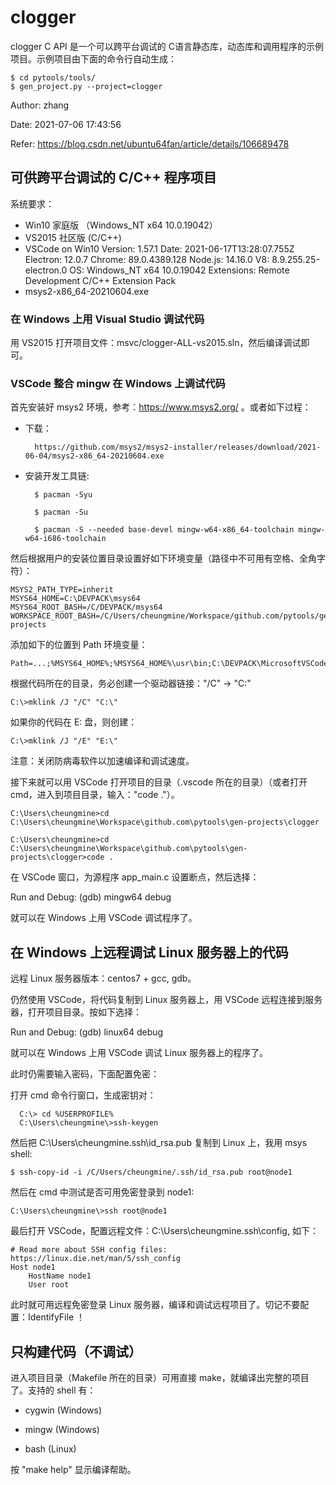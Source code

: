 # clogger

clogger C API 是一个可以跨平台调试的 C语言静态库，动态库和调用程序的示例项目。示例项目由下面的命令行自动生成：

    $ cd pytools/tools/
    $ gen_project.py --project=clogger


Author: zhang

Date: 2021-07-06 17:43:56

Refer: https://blog.csdn.net/ubuntu64fan/article/details/106689478


## 可供跨平台调试的 C/C++ 程序项目

系统要求：

- Win10 家庭版 （Windows_NT x64 10.0.19042）
- VS2015 社区版 (C/C++)
- VSCode on Win10
        Version: 1.57.1
        Date: 2021-06-17T13:28:07.755Z
        Electron: 12.0.7
        Chrome: 89.0.4389.128
        Node.js: 14.16.0
        V8: 8.9.255.25-electron.0
        OS: Windows_NT x64 10.0.19042
        Extensions:
            Remote Development
            C/C++ Extension Pack
- msys2-x86_64-20210604.exe

### 在 Windows 上用 Visual Studio 调试代码

  用 VS2015 打开项目文件：msvc/clogger-ALL-vs2015.sln，然后编译调试即可。

### VSCode 整合 mingw 在 Windows 上调试代码

首先安装好 msys2 环境，参考：https://www.msys2.org/ 。或者如下过程：

- 下载：

        https://github.com/msys2/msys2-installer/releases/download/2021-06-04/msys2-x86_64-20210604.exe

- 安装开发工具链:

        $ pacman -Syu
    
        $ pacman -Su
    
        $ pacman -S --needed base-devel mingw-w64-x86_64-toolchain mingw-w64-i686-toolchain

然后根据用户的安装位置目录设置好如下环境变量（路径中不可用有空格、全角字符）：

    MSYS2_PATH_TYPE=inherit
    MSYS64_HOME=C:\DEVPACK\msys64
    MSYS64_ROOT_BASH=/C/DEVPACK/msys64
    WORKSPACE_ROOT_BASH=/C/Users/cheungmine/Workspace/github.com/pytools/gen-projects

添加如下的位置到 Path 环境变量：

    Path=...;%MSYS64_HOME%;%MSYS64_HOME%\usr\bin;C:\DEVPACK\MicrosoftVSCode;C:\DEVPACK\MicrosoftVSCode\bin;

根据代码所在的目录，务必创建一个驱动器链接："/C" -> "C:\"

    C:\>mklink /J "/C" "C:\"

如果你的代码在 E: 盘，则创建：

    C:\>mklink /J "/E" "E:\"

注意：关闭防病毒软件以加速编译和调试速度。

接下来就可以用 VSCode 打开项目的目录（.vscode 所在的目录）（或者打开cmd，进入到项目目录，输入："code ."）。

    C:\Users\cheungmine>cd C:\Users\cheungmine\Workspace\github.com\pytools\gen-projects\clogger

    C:\Users\cheungmine>cd C:\Users\cheungmine\Workspace\github.com\pytools\gen-projects\clogger>code .

在 VSCode 窗口，为源程序 app_main.c 设置断点，然后选择：

  Run and Debug: (gdb) mingw64 debug

就可以在 Windows 上用 VSCode 调试程序了。

## 在 Windows 上远程调试 Linux  服务器上的代码

远程 Linux 服务器版本：centos7 + gcc, gdb。

仍然使用 VSCode，将代码复制到 Linux 服务器上，用 VSCode 远程连接到服务器，打开项目目录。按如下选择：

  Run and Debug: (gdb) linux64 debug

就可以在 Windows 上用 VSCode 调试 Linux 服务器上的程序了。

此时仍需要输入密码，下面配置免密：

打开 cmd 命令行窗口，生成密钥对：

      C:\> cd %USERPROFILE%
      C:\Users\cheungmine\>ssh-keygen

然后把 C:\Users\cheungmine\.ssh\id_rsa.pub 复制到 Linux 上，我用 msys shell:

    $ ssh-copy-id -i /C/Users/cheungmine/.ssh/id_rsa.pub root@node1

然后在 cmd 中测试是否可用免密登录到 node1:

    C:\Users\cheungmine\>ssh root@node1

最后打开 VSCode，配置远程文件：C:\Users\cheungmine\.ssh\config, 如下：

    # Read more about SSH config files: https://linux.die.net/man/5/ssh_config
    Host node1
        HostName node1
        User root

此时就可用远程免密登录 Linux 服务器，编译和调试远程项目了。切记不要配置：IdentifyFile ！

## 只构建代码（不调试）

进入项目目录（Makefile 所在的目录）可用直接 make，就编译出完整的项目了。支持的 shell 有：

- cygwin (Windows)

- mingw (Windows)

- bash (Linux)

按 "make help" 显示编译帮助。